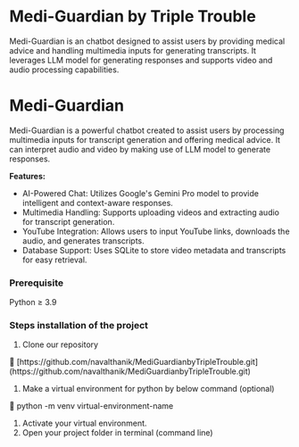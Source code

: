 # Medi-Guardian by Triple Trouble
Medi-Guardian is an chatbot designed to assist users by providing medical advice and handling multimedia inputs for generating transcripts. It leverages LLM model for generating responses and supports video and audio processing capabilities.
# Medi-Guardian

Medi-Guardian is a powerful chatbot created to assist users by processing multimedia inputs for transcript generation and offering medical advice. It can interpret audio and video by making use of LLM model to generate responses.

**Features:**

- AI-Powered Chat: Utilizes Google's Gemini Pro model to provide intelligent and context-aware responses.
- Multimedia Handling: Supports uploading videos and extracting audio for transcript generation.
- YouTube Integration: Allows users to input YouTube links, downloads the audio, and generates transcripts.
- Database Support: Uses SQLite to store video metadata and transcripts for easy retrieval.

### Prerequisite

Python ≥ 3.9

### Steps installation of the project

1. Clone our repository 

<aside>
🔗 [https://github.com/navalthanik/MediGuardianbyTripleTrouble.git](https://github.com/navalthanik/MediGuardianbyTripleTrouble.git)

</aside>

1. Make a virtual environment for python by below command (optional)

<aside>
🤖 python -m venv virtual-environment-name

</aside>

1. Activate your virtual environment.
2. Open your project folder in terminal (command line)
